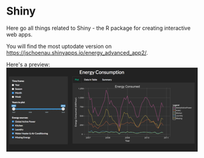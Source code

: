 # Shiny

Here go all things related to Shiny - the R package for creating interactive web apps.

You will find the most uptodate version on https://jschoenau.shinyapps.io/energy_advanced_app2/.

Here's a preview:
![energy shiny app preview](https://github.com/jorgschonau/shiny/blob/master/images/preview_energy_shinyapp.png)
